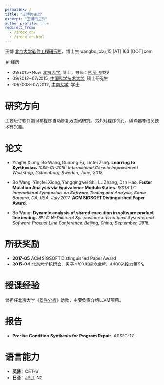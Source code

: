 ```yaml
---
permalink: /
title: "王博的主页"
excerpt: "王博的主页"
author_profile: true
redirect_from: 
  - /index_cn/
  - /index_cn.html
---
```


王博
[北京大学软件工程研究所](http://www.sei.pku.edu.cn/)，博士生
wangbo_pku_15 [AT] 163 [DOT] com


＃ 经历
* 09/2015~Now, [北京大学](http://pku.edu.cn/), 博士，导师：[熊英飞](http://sei.pku.edu.cn/~xiongyf04/index_cn.html)教授
* 09/2012~07/2015, [中国科学技术大学](http://ustc.edu.cn/), 硕士研究生
* 09/2008~07/2012, [中南大学](http://csu.edu.cn/), 学士

# 研究方向
主要进行软件测试和程序自动修复方面的研究。另外对程序优化、编译器等相关技术有兴趣。

# 论文
* Yingfei Xiong, Bo Wang, Guirong Fu, Linfei Zang. **Learning to Synthesize.** *ICSE-GI-2018: International Genetic Improvement Workshop, Gothenburg, Sweden, June, 2018.*

* Bo Wang, Yingfei Xiong, Yangqingwei Shi, Lu Zhang, Dan Hao. **Faster Mutation Analysis via Equivalence Modulo States.** *ISSTA'17: International Symposium on Software Testing and Analysis, Santa Barbara, CA, USA, July 2017.* **ACM SIGSOFT Distinguished Paper Award**.

* Bo Wang. **Dynamic analysis of shared execution in software product line testing.** *SPLC'16-Doctoral Symposium: International Systems and Software Product Line Conference, Beijing, China, September, 2016.*

# 所获奖励
* **2017-05** ACM SIGSOFT Distinguished Paper Award
* **2015-04** 北京大学校运会，男子4*100米接力金牌，4*400米接力第5名

# 授课经验
曾担任北京大学《[软件分析](http://sei.pku.edu.cn/~xiongyf04/SA/2017/main.htm)》助教，主要负责介绍LLVM项目。

# 报告
* **Precise Condition Synthesis for Program Repair**. APSEC-17.

# 语言能力
* **英語**：CET-6
* **日语**：[JPLT](http://www.jlpt.jp/e/about/levelsummary.html) N2

